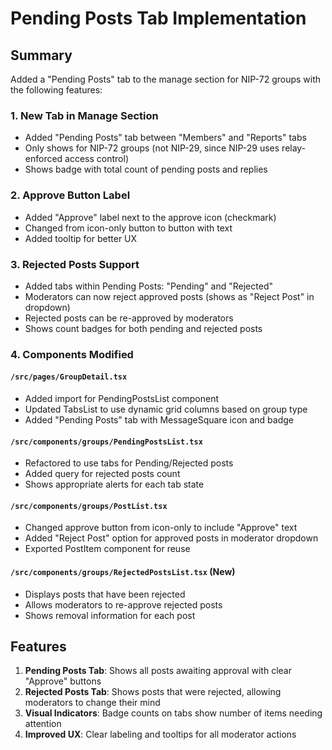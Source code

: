 # Pending Posts Tab Implementation

## Summary

Added a "Pending Posts" tab to the manage section for NIP-72 groups with the following features:

### 1. New Tab in Manage Section
- Added "Pending Posts" tab between "Members" and "Reports" tabs
- Only shows for NIP-72 groups (not NIP-29, since NIP-29 uses relay-enforced access control)
- Shows badge with total count of pending posts and replies

### 2. Approve Button Label
- Added "Approve" label next to the approve icon (checkmark)
- Changed from icon-only button to button with text
- Added tooltip for better UX

### 3. Rejected Posts Support
- Added tabs within Pending Posts: "Pending" and "Rejected"
- Moderators can now reject approved posts (shows as "Reject Post" in dropdown)
- Rejected posts can be re-approved by moderators
- Shows count badges for both pending and rejected posts

### 4. Components Modified

#### `/src/pages/GroupDetail.tsx`
- Added import for PendingPostsList component
- Updated TabsList to use dynamic grid columns based on group type
- Added "Pending Posts" tab with MessageSquare icon and badge

#### `/src/components/groups/PendingPostsList.tsx`
- Refactored to use tabs for Pending/Rejected posts
- Added query for rejected posts count
- Shows appropriate alerts for each tab state

#### `/src/components/groups/PostList.tsx`
- Changed approve button from icon-only to include "Approve" text
- Added "Reject Post" option for approved posts in moderator dropdown
- Exported PostItem component for reuse

#### `/src/components/groups/RejectedPostsList.tsx` (New)
- Displays posts that have been rejected
- Allows moderators to re-approve rejected posts
- Shows removal information for each post

## Features

1. **Pending Posts Tab**: Shows all posts awaiting approval with clear "Approve" buttons
2. **Rejected Posts Tab**: Shows posts that were rejected, allowing moderators to change their mind
3. **Visual Indicators**: Badge counts on tabs show number of items needing attention
4. **Improved UX**: Clear labeling and tooltips for all moderator actions